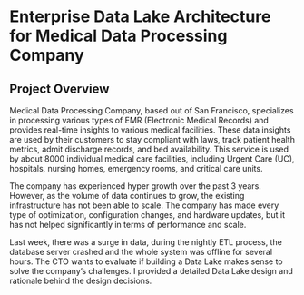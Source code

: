# Enterprise Data Lake Architecture for Medical Data Processing Company

## Project Overview
Medical Data Processing Company, based out of San Francisco, specializes in processing various types of EMR (Electronic Medical Records) and provides real-time insights to various medical facilities. These data insights are used by their customers to stay compliant with laws, track patient health metrics, admit discharge records, and bed availability. This service is used by about 8000 individual medical care facilities, including Urgent Care (UC), hospitals, nursing homes, emergency rooms, and critical care units.

The company has experienced hyper growth over the past 3 years. However, as the volume of data continues to grow, the existing infrastructure has not been able to scale. The company has made every type of optimization, configuration changes, and hardware updates, but it has not helped significantly in terms of performance and scale.

Last week, there was a surge in data, during the nightly ETL process, the database server crashed and the whole system was offline for several hours. The CTO wants to evaluate if building a Data Lake makes sense to solve the company’s challenges. I provided a detailed Data Lake design and rationale behind the design decisions.
